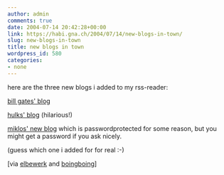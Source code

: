 ```yaml
---
author: admin
comments: true
date: 2004-07-14 20:42:28+00:00
link: https://habi.gna.ch/2004/07/14/new-blogs-in-town/
slug: new-blogs-in-town
title: new blogs in town
wordpress_id: 580
categories:
- none
---
```


here are the three new blogs i added to my rss-reader:

[bill gates' blog](http://billgatesblog.blogspot.com/)

[hulks' blog](http://incrediblehulk.blogspot.com/) (hilarious!)

[miklos' new blog](http://kozary.com/blog/) which is passwordprotected for some reason, but you might get a password if you ask nicely.

(guess which one i added for for real :-)

[via [elbewerk](http://elbewerk.com/2004/06/bill-gates-blog.shtml) and [boingboing](http://www.boingboing.net/2004/07/14/hulkblog_smash.html)]
